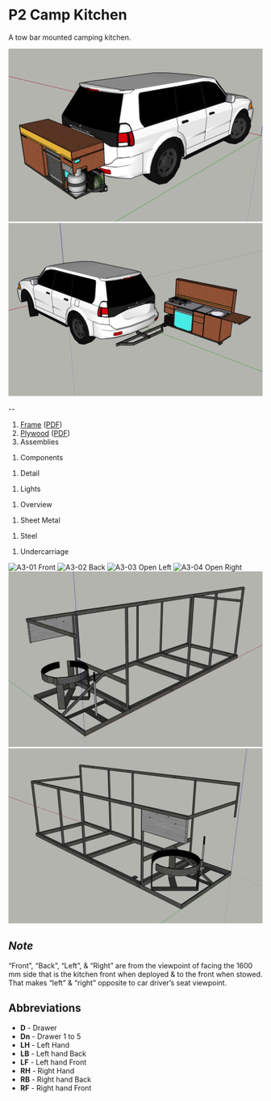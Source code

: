 # P2 Camp Kitchen

A tow bar mounted camping kitchen.

![Kitchen on Challenger 1](Kitchen-on-Challenger-1.png)
![Kitchen on Challenger 2](Kitchen-on-Challenger-2.png)

--

1. [Frame](docs/Frame.md) ([PDF](docs/Frame.pdf))
1. [Plywood](docs/Plywood.md) ([PDF](docs/Plywood.pdf))
1. Assemblies
<!--1. [Assemblies](docs/Assemblies.md) ([PDF](docs/Assemblies.pdf))-->
1. Components
<!--1. [Components](docs/Components.md) ([PDF](docs/Components.pdf))-->
1. Detail
<!--1. [Detail](docs/Detail.md) ([PDF](docs/Detail.pdf))-->
1. Lights
<!--1. [Lights](docs/Lights.md) ([PDF](docs/Lights.pdf))-->
1. Overview
<!--1. [Overview](docs/Overview.md) ([PDF](docs/Overview.pdf))-->
1. Sheet Metal
<!--1. [Sheet Metal](docs/Sheet-Metal.md) ([PDF](docs/Sheet-Metal.pdf))-->
1. Steel
<!--1. [Steel](docs/Steel.md) ([PDF](docs/Steel.pdf))-->
1. Undercarriage
<!--1. [Undercarriage](docs/Undercarriage.md) ([PDF](docs/Undercarriage.pdf))-->

![A3-01 Front](docs/Overview/A3-01-Front.png)
![A3-02 Back](docs/Overview/A3-02-Back.png)
![A3-03 Open Left](docs/Overview/A3-03-Open-Left.png)
![A3-04 Open Right](docs/Overview/A3-04-Open-Right.png)
![A3-05 Frame Front](docs/Overview/A3-05-Frame-Front.png)
![A3-06 Frame Back](docs/Overview/A3-06-Frame-Back.png)

## *Note*

“Front”, “Back”, “Left”, & “Right” are from the viewpoint of facing the 1600 mm side that is the kitchen front when deployed & to the front when stowed. That makes “left” & “right” opposite to car driver’s seat viewpoint.

## Abbreviations

* **D** - Drawer
* **Dn** - Drawer 1 to 5
* **LH** - Left Hand
* **LB** - Left hand Back
* **LF** - Left hand Front
* **RH** - Right Hand
* **RB** - Right hand Back
* **RF** - Right hand Front

